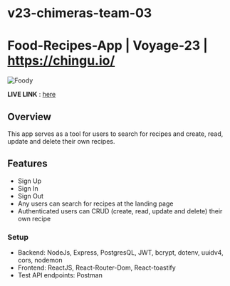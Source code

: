 # v23-chimeras-team-03

# Food-Recipes-App | Voyage-23 | https://chingu.io/

![Foody](./src/assets/images/Foody-recipesearchapp.png)

**LIVE LINK** : [here](https://foody-recipesearchapp.herokuapp.com/)

## **Overview**

This app serves as a tool for users to search for recipes and create, read, update and delete their own recipes.

## Features

- Sign Up
- Sign In
- Sign Out
- Any users can search for recipes at the landing page
- Authenticated users can CRUD (create, read, update and delete) their own recipe

### Setup

- Backend: NodeJs, Express, PostgresQL, JWT, bcrypt, dotenv, uuidv4, cors, nodemon
- Frontend: ReactJS, React-Router-Dom, React-toastify
- Test API endpoints: Postman
